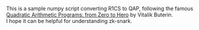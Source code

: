 This is a sample numpy script converting R1CS to QAP, following the famous [Quadratic Arithmetic Programs: from Zero to Hero](https://medium.com/@VitalikButerin/quadratic-arithmetic-programs-from-zero-to-hero-f6d558cea649) by Vitalik Buterin.    
I hope it can be helpful for understanding zk-snark.
